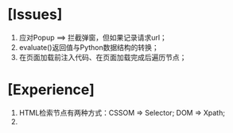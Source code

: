 # [Issues]

1. 应对Popup ==> 拦截弹窗，但如果记录请求url；
2. evaluate()返回值与Python数据结构的转换；
3. 在页面加载前注入代码、在页面加载完成后遍历节点；

# [Experience]

1. HTML检索节点有两种方式：CSSOM => Selector; DOM => Xpath;
2. 
